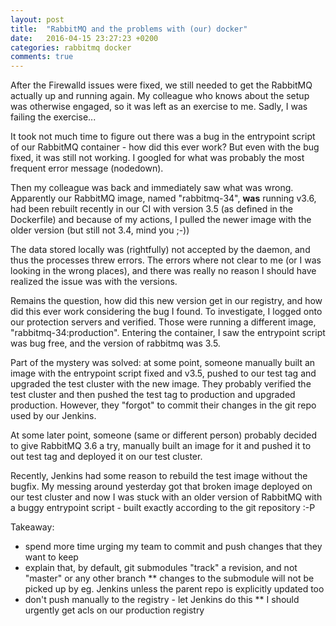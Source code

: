 ```yaml
---
layout: post
title:  "RabbitMQ and the problems with (our) docker"
date:   2016-04-15 23:27:23 +0200
categories: rabbitmq docker
comments: true
---
```


After the Firewalld issues were fixed, we still needed to get the RabbitMQ actually up and running again. My colleague who knows about the setup was otherwise engaged, so it was left as an exercise to me. Sadly, I was failing the exercise... 

It took not much time to figure out there was a bug in the entrypoint script of our RabbitMQ container - how did this ever work? But even with the bug fixed, it was still not working. I googled for what was probably the most frequent error message (nodedown). 

Then my colleague was back and immediately saw what was wrong. Apparently our RabbitMQ image, named "rabbitmq-34", **was** running v3.6, had been rebuilt recently in our CI with version 3.5 (as defined in the Dockerfile) and because of my actions, I pulled the newer image with the older version (but still not 3.4, mind you ;-))

The data stored locally was (rightfully) not accepted by the daemon, and thus the processes threw errors. The errors where not clear to me (or I was looking in the wrong places), and there was really no reason I should have realized the issue was with the versions.

Remains the question, how did this new version get in our registry, and how did this ever work considering the bug I found. To investigate, I logged onto our protection servers and verified. Those were running a different image, "rabbitmq-34:production". Entering the container, I saw the entrypoint script was bug free, and the version of rabbitmq was 3.5.

Part of the mystery was solved: at some point, someone manually built an image with the entrypoint script fixed and v3.5, pushed to our test tag and upgraded the test cluster with the new image. They probably verified the test cluster and then pushed the test tag to production and upgraded production. However, they "forgot" to commit their changes in the git repo used by our Jenkins.

At some later point, someone (same or different person) probably decided to give RabbitMQ 3.6 a try, manually built an image for it and pushed it to out test tag and deployed it on our test cluster.

Recently, Jenkins had some reason to rebuild the test image without the bugfix. My messing around yesterday got that broken image deployed on our test cluster and now I was stuck with an older version of RabbitMQ with a buggy entrypoint script - built exactly according to the git repository :-P

Takeaway:

* spend more time urging my team to commit and push changes that they want to keep
* explain that, by default, git submodules "track" a revision, and not "master" or any other branch
** changes to the submodule will not be picked up by eg. Jenkins unless the parent repo is explicitly updated too 
* don't push manually to the registry - let Jenkins do this
** I should urgently get acls on our production registry